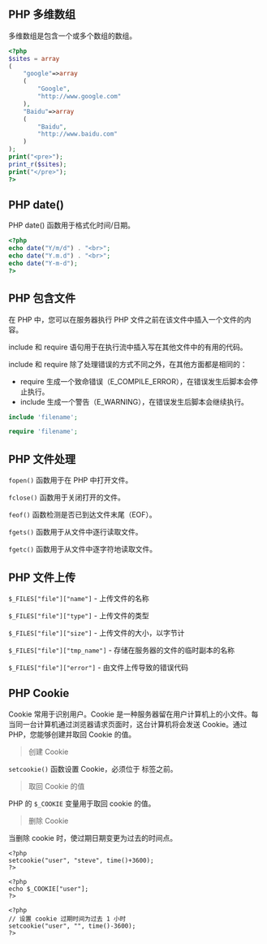 ## PHP 多维数组

多维数组是包含一个或多个数组的数组。

```php
<?php 
$sites = array 
(  
    "google"=>array 
    ( 
        "Google", 
        "http://www.google.com" 
    ), 
    "Baidu"=>array 
    ( 
        "Baidu", 
        "http://www.baidu.com" 
    ) 
); 
print("<pre>");
print_r($sites); 
print("</pre>"); 
?>
```

## PHP date()

PHP date() 函数用于格式化时间/日期。

```php
<?php
echo date("Y/m/d") . "<br>";
echo date("Y.m.d") . "<br>";
echo date("Y-m-d");
?>
```

## PHP 包含文件

在 PHP 中，您可以在服务器执行 PHP 文件之前在该文件中插入一个文件的内容。

include 和 require 语句用于在执行流中插入写在其他文件中的有用的代码。

include 和 require 除了处理错误的方式不同之外，在其他方面都是相同的：

* require 生成一个致命错误（E_COMPILE_ERROR），在错误发生后脚本会停止执行。
* include 生成一个警告（E_WARNING），在错误发生后脚本会继续执行。

```php
include 'filename';

require 'filename';
```

## PHP 文件处理

`fopen()` 函数用于在 PHP 中打开文件。

`fclose()` 函数用于关闭打开的文件。

`feof()` 函数检测是否已到达文件末尾（EOF）。

`fgets()` 函数用于从文件中逐行读取文件。

`fgetc()` 函数用于从文件中逐字符地读取文件。

## PHP 文件上传

`$_FILES["file"]["name"]` - 上传文件的名称

`$_FILES["file"]["type"]` - 上传文件的类型

`$_FILES["file"]["size"]` - 上传文件的大小，以字节计

`$_FILES["file"]["tmp_name"]` - 存储在服务器的文件的临时副本的名称

`$_FILES["file"]["error"]` - 由文件上传导致的错误代码

## PHP Cookie

Cookie 常用于识别用户。Cookie 是一种服务器留在用户计算机上的小文件。每当同一台计算机通过浏览器请求页面时，这台计算机将会发送 Cookie。通过 PHP，您能够创建并取回 Cookie 的值。

> 创建 Cookie

`setcookie()` 函数设置 Cookie，必须位于 <html> 标签之前。
    
> 取回 Cookie 的值

PHP 的 `$_COOKIE` 变量用于取回 cookie 的值。

> 删除 Cookie

当删除 cookie 时，使过期日期变更为过去的时间点。

```
<?php
setcookie("user", "steve", time()+3600);
?>

<?php
echo $_COOKIE["user"];
?>

<?php
// 设置 cookie 过期时间为过去 1 小时
setcookie("user", "", time()-3600);
?>
```
